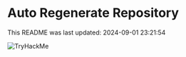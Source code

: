 # Auto Regenerate Repository

This README was last updated: 2024-09-01 23:21:54

 ![TryHackMe](https://tryhackme.com/badge/533634)